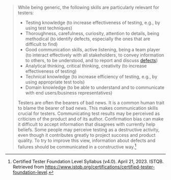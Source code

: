 >While being generic, the following skills are particularly relevant for testers:
>- Testing knowledge (to increase effectiveness of testing, e.g., by using test techniques)
>- Thoroughness, carefulness, curiosity, attention to details, being methodical (to identify defects, especially the ones that are difficult to find)
>- Good communication skills, active listening, being a team player (to interact effectively with all stakeholders, to convey information to others, to be understood, and to report and discuss [defects](Defect.md))
>- Analytical thinking, critical thinking, creativity (to increase effectiveness of testing)
>- Technical knowledge (to increase efficiency of testing, e.g., by using appropriate test tools)
>- Domain knowledge (to be able to understand and to communicate with end users/business representatives)
>
>Testers are often the bearers of bad news. It is a common human trait to blame the bearer of bad news. This makes communication skills crucial for testers. Communicating test results may be perceived as criticism of the product and of its author. Confirmation bias can make it difficult to accept information that disagrees with currently help beliefs. Some people may perceive testing as a destructive activity, even though it contributes greatly to project success and product quality. To try to improve this view, information about defects and failures should be communicated in a constructive way.[^1]

[^1]: Certified Tester Foundation Level Syllabus (v4.0). April 21, 2023. ISTQB. Retrieved from https://www.istqb.org/certifications/certified-tester-foundation-level.